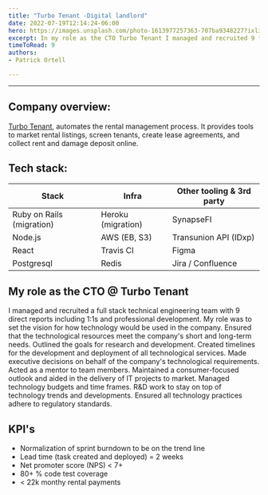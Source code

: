 ```yaml
---
title: "Turbo Tenant -Digital landlord"
date: 2022-07-19T12:14:24-06:00
hero: https://images.unsplash.com/photo-1613977257363-707ba9348227?ixlib=rb-1.2.1&ixid=MnwxMjA3fDB8MHxwaG90by1wYWdlfHx8fGVufDB8fHx8&auto=format&fit=crop&w=1170&q=80
excerpt: In my role as the CTO Turbo Tenant I managed and recruited 9 fullstack engineers/direct reports including 1:1s and professional development.
timeToRead: 9
authors:
- Patrick Ortell

---
```

---
## Company overview:
 [Turbo Tenant](https://www.turbotenant.com/), automates the rental management process. It provides tools to market rental listings, screen tenants, create lease agreements, and collect rent and damage deposit online. 


## Tech stack:
  |Stack                |Infra                          |Other tooling & 3rd party                         |
  |----------------|-------------------------------|-----------------------------|
  |Ruby on Rails (migration)|Heroku (migration)           |SynapseFI            |
  |Node.js          |AWS (EB, S3)            |Transunion API (IDxp)           |
  |React         |Travis CI|Figma|
  |Postgresql         |Redis|Jira / Confluence|



## My role as the CTO @ Turbo Tenant
I managed and recruited a full stack technical engineering team with 9 direct reports including 1:1s and professional development. My role was to set the vision for how technology would be used in the company. Ensured that the technological resources meet the company's short and long-term needs. Outlined the goals for research and development. Created timelines for the development and deployment of all technological services. Made executive decisions on behalf of the company's technological requirements. Acted as a mentor to team members. Maintained a consumer-focused outlook and aided in the delivery of IT projects to market. Managed technology budgets and time frames. R&D work to stay on top of technology trends and developments. Ensured all technology practices adhere to regulatory standards.



## KPI's
- Normalization of sprint burndown to be on the trend line
- Lead time (task created and deployed) = 2 weeks
- Net promoter score (NPS) < 7+
- 80+ % code test coverage 
- < 22k monthy rental payments 